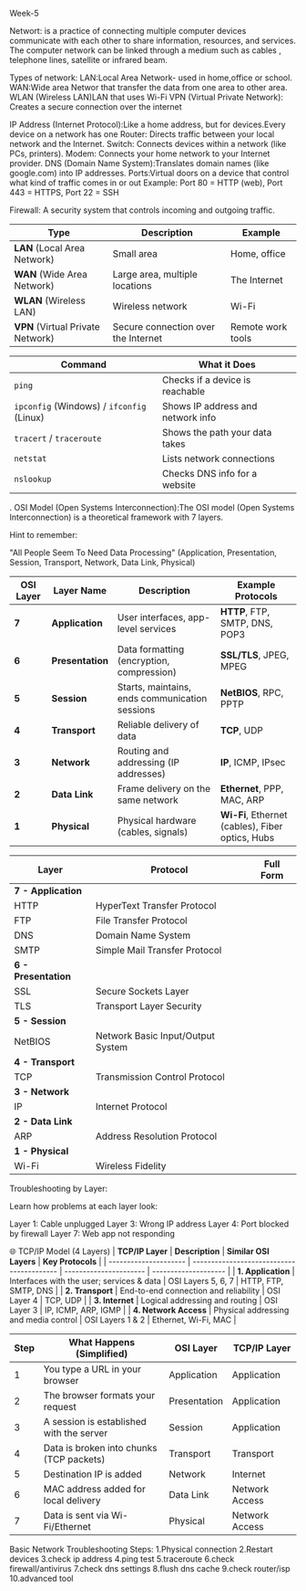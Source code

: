 Week-5

Networt: is a practice of connecting multiple computer devices communicate with each other to share information, resources, and services.
The computer network can be linked through a medium such as cables , telephone lines, satellite or infrared beam.

Types of network:
LAN:Local Area Network- used in home,office or school.
WAN:Wide area Networ that transfer the data from one area to other area.
WLAN (Wireless LAN)LAN that uses Wi-Fi
VPN (Virtual Private Network): Creates a secure connection over the internet

IP Address (Internet Protocol):Like a home address, but for devices.Every device on a network has one
Router: Directs traffic between your local network and the Internet.
Switch: Connects devices within a network (like PCs, printers).
Modem: Connects your home network to your Internet provider.
DNS (Domain Name System):Translates domain names (like google.com) into IP addresses.
Ports:Virtual doors on a device that control what kind of traffic comes in or out
Example:
Port 80 = HTTP (web),
Port 443 = HTTPS,
Port 22 = SSH

Firewall: A security system that controls incoming and outgoing traffic.

| Type                              | Description                         | Example           |
| --------------------------------- | ----------------------------------- | ----------------- |
| **LAN** (Local Area Network)      | Small area                          | Home, office      |
| **WAN** (Wide Area Network)       | Large area, multiple locations      | The Internet      |
| **WLAN** (Wireless LAN)           | Wireless network                    | Wi-Fi             |
| **VPN** (Virtual Private Network) | Secure connection over the Internet | Remote work tools |


| Command                                   | What it Does                      |
| ----------------------------------------- | --------------------------------- |
| `ping`                                    | Checks if a device is reachable   |
| `ipconfig` (Windows) / `ifconfig` (Linux) | Shows IP address and network info |
| `tracert` / `traceroute`                  | Shows the path your data takes    |
| `netstat`                                 | Lists network connections         |
| `nslookup`                                | Checks DNS info for a website     |


. OSI Model (Open Systems Interconnection):The OSI model (Open Systems Interconnection) is a theoretical framework with 7 layers.

Hint to remember:

"All People Seem To Need Data Processing"
(Application, Presentation, Session, Transport, Network, Data Link, Physical)

| OSI Layer | Layer Name       | Description                                    | Example Protocols                                |
| --------- | ---------------- | ---------------------------------------------- | ------------------------------------------------ |
| **7**     | **Application**  | User interfaces, app-level services            | **HTTP**, FTP, SMTP, DNS, POP3                   |
| **6**     | **Presentation** | Data formatting (encryption, compression)      | **SSL/TLS**, JPEG, MPEG                          |
| **5**     | **Session**      | Starts, maintains, ends communication sessions | **NetBIOS**, RPC, PPTP                           |
| **4**     | **Transport**    | Reliable delivery of data                      | **TCP**, UDP                                     |
| **3**     | **Network**      | Routing and addressing (IP addresses)          | **IP**, ICMP, IPsec                              |
| **2**     | **Data Link**    | Frame delivery on the same network             | **Ethernet**, PPP, MAC, ARP                      |
| **1**     | **Physical**     | Physical hardware (cables, signals)            | **Wi-Fi**, Ethernet (cables), Fiber optics, Hubs |

| **Layer**            | **Protocol**                                                        | **Full Form** |
| -------------------- | ------------------------------------------------------------------- | ------------- |
| **7 - Application**  |                                                                     |               |
| HTTP                 | HyperText Transfer Protocol                                         |               |
| FTP                  | File Transfer Protocol                                              |               |
| DNS                  | Domain Name System                                                  |               |
| SMTP                 | Simple Mail Transfer Protocol                                       |                                                                     
| **6 - Presentation** |                                                                     |               |
| SSL                  | Secure Sockets Layer                                                |               |
| TLS                  | Transport Layer Security                                            |               |
| **5 - Session**      |                                                                     |               |
| NetBIOS              | Network Basic Input/Output System                                   |               |
| **4 - Transport**    |                                                                     |               |
| TCP                  | Transmission Control Protocol                                       |               |
| **3 - Network**      |                                                                     |               |
| IP                   | Internet Protocol                                                   |               |
| **2 - Data Link**    |                                                                     |               |
| ARP                  | Address Resolution Protocol                                         |               |
| **1 - Physical**     |                                                                     |               |
| Wi-Fi                | Wireless Fidelity                                                   |               |

Troubleshooting by Layer:

Learn how problems at each layer look:

Layer 1: Cable unplugged
Layer 3: Wrong IP address
Layer 4: Port blocked by firewall
Layer 7: Web app not responding


🌐 TCP/IP Model (4 Layers)
| **TCP/IP Layer**      | **Description**                           | **Similar OSI Layers** | **Key Protocols**    |
| --------------------- | ----------------------------------------- | ---------------------- | -------------------- |
| **1. Application**    | Interfaces with the user; services & data | OSI Layers 5, 6, 7     | HTTP, FTP, SMTP, DNS |
| **2. Transport**      | End-to-end connection and reliability     | OSI Layer 4            | TCP, UDP             |
| **3. Internet**       | Logical addressing and routing            | OSI Layer 3            | IP, ICMP, ARP, IGMP  |
| **4. Network Access** | Physical addressing and media control     | OSI Layers 1 & 2       | Ethernet, Wi-Fi, MAC |


| Step | What Happens (Simplified)                | OSI Layer    | TCP/IP Layer   |
| ---- | ---------------------------------------- | ------------ | -------------- |
| 1    | You type a URL in your browser           | Application  | Application    |
| 2    | The browser formats your request         | Presentation | Application    |
| 3    | A session is established with the server | Session      | Application    |
| 4    | Data is broken into chunks (TCP packets) | Transport    | Transport      |
| 5    | Destination IP is added                  | Network      | Internet       |
| 6    | MAC address added for local delivery     | Data Link    | Network Access |
| 7    | Data is sent via Wi-Fi/Ethernet          | Physical     | Network Access |


Basic Network Troubleshooting Steps:
1.Physical connection
2.Restart devices
3.check ip address
4.ping test
5.traceroute
6.check firewall/antivirus
7.check dns settings
8.flush dns cache
9.check router/isp
10.advanced tool
